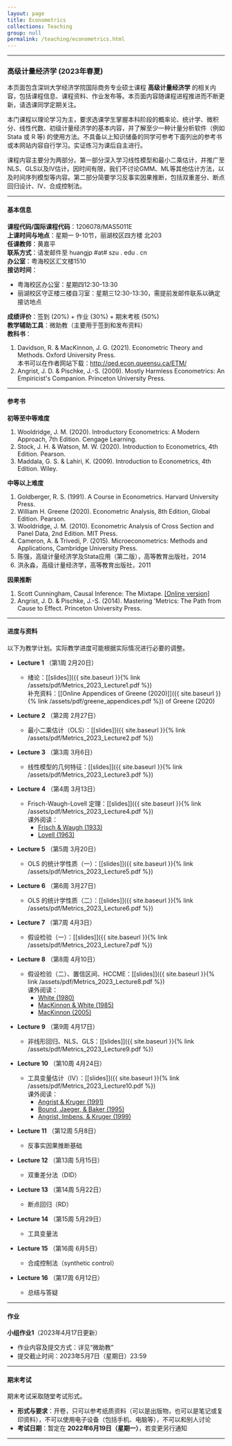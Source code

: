 ```yaml
---
layout: page
title: Econometrics
collections: Teaching
group: null
permalink: /teaching/econometrics.html
---
```


---
### 高级计量经济学 (2023年春夏)

本页面包含深圳大学经济学院国际商务专业硕士课程 **高级计量经济学** 的相关内容，包括课程信息、课程资料、作业发布等。本页面内容随课程进程推进而不断更新，请选课同学定期关注。

本门课程以理论学习为主，要求选课学生掌握本科阶段的概率论、统计学、微积分、线性代数、初级计量经济学的基本内容，并了解至少一种计量分析软件（例如 Stata 或 R 等) 的使用方法。不具备以上知识储备的同学可参考下面列出的参考书或本网站内容自行学习。实证练习为课后自主进行。   

课程内容主要分为两部分。第一部分深入学习线性模型和最小二乘估计，并推广至NLS、GLS以及IV估计。因时间有限，我们不讨论GMM、ML等其他估计方法，以及时间序列模型等内容。第二部分简要学习反事实因果推断，包括双重差分、断点回归设计、IV、合成控制法。

---
#### 基本信息

**课程代码/国际课程代码**：1206078/MAS5011E    
**上课时间与地点**：星期一 9-10节，丽湖校区四方楼 北203    
**任课教师**：黄嘉平    
**联系方式**：请发邮件至 huangjp #at# szu . edu . cn   
**办公室**：粤海校区汇文楼1510   
**接访时间**：   
  - 粤海校区办公室：星期四12:30-13:30   
  - 丽湖校区守正楼三楼自习室：星期三12:30-13:30，需提前发邮件联系以确定接访地点      

**成绩评价**：签到 (20%) + 作业 (30%) + 期末考核 (50%)   
**教学辅助工具**：微助教（主要用于签到和发布资料）   
**教科书**：   
1. Davidson, R. & MacKinnon, J. G. (2021). Econometric Theory and Methods. Oxford University Press.      
本书可以在作者网站下载：<http://qed.econ.queensu.ca/ETM/>   
2. Angrist, J. D. & Pischke, J.-S. (2009). Mostly Harmless Econometrics: An Empiricist's Companion. Princeton University Press.    


---
#### 参考书

**初等至中等难度**   
1. Wooldridge, J. M. (2020). Introductory Econometrics: A Modern Approach, 7th Edition. Cengage Learning.   
2. Stock, J. H. & Watson, M. W. (2020). Introduction to Econometrics, 4th Edition. Pearson.   
3. Maddala, G. S. & Lahiri, K. (2009). Introduction to Econometrics, 4th Edition. Wiley.      

**中等以上难度**   
1. Goldberger, R. S. (1991). A Course in Econometrics. Harvard University Press.   
2. William H. Greene (2020). Econometric Analysis, 8th Edition, Global Edition. Pearson.   
3. Wooldridge, J. M. (2010). Econometric Analysis of Cross Section and Panel Data, 2nd Edition. MIT Press.   
4. Cameron, A. & Trivedi, P. (2015). Microeconometrics: Methods and Applications, Cambridge University Press.   
5. 陈强，高级计量经济学及Stata应用（第二版），高等教育出版社，2014   
6. 洪永淼，高级计量经济学，高等教育出版社，2011

**因果推断**
1. Scott Cunningham, Causal Inference: The Mixtape. [[Online version]](https://mixtape.scunning.com/)   
2. Angrist, J. D. & Pischke, J.-S. (2014). Mastering 'Metrics: The Path from Cause to Effect. Princeton University Press.   



---
#### 进度与资料

以下为教学计划。实际教学进度可能根据实际情况进行必要的调整。
* **Lecture 1** （第1周 2月20日）
  - 绪论：[[slides]]({{ site.baseurl }}{% link /assets/pdf/Metrics_2023_Lecture1.pdf %})     
    补充资料：[[Online Appendices of Greene (2020)]]({{ site.baseurl }}{% link /assets/pdf/greene_appendices.pdf %}) of Greene (2020)   

* **Lecture 2** （第2周 2月27日）  
  - 最小二乘估计（OLS）：[[slides]]({{ site.baseurl }}{% link /assets/pdf/Metrics_2023_Lecture2.pdf %})       

* **Lecture 3** （第3周 3月6日）  
  - 线性模型的几何特征：[[slides]]({{ site.baseurl }}{% link /assets/pdf/Metrics_2023_Lecture3.pdf %})    

* **Lecture 4** （第4周 3月13日）  
  - Frisch-Waugh-Lovell 定理：[[slides]]({{ site.baseurl }}{% link /assets/pdf/Metrics_2023_Lecture4.pdf %})    
    课外阅读：   
    * [Frisch & Waugh (1933)](https://www.jstor.org/stable/1907330)   
    * [Lovell (1963)](https://www.jstor.org/stable/2283327)    

* **Lecture 5** （第5周 3月20日）  
  - OLS 的统计学性质（一）：[[slides]]({{ site.baseurl }}{% link /assets/pdf/Metrics_2023_Lecture5.pdf %})    

* **Lecture 6** （第6周 3月27日）  
  - OLS 的统计学性质（二）：[[slides]]({{ site.baseurl }}{% link /assets/pdf/Metrics_2023_Lecture6.pdf %})    

* **Lecture 7** （第7周 4月3日）  
  - 假设检验（一）：[[slides]]({{ site.baseurl }}{% link /assets/pdf/Metrics_2023_Lecture7.pdf %})    

* **Lecture 8** （第8周 4月10日）  
  - 假设检验（二）、置信区间、HCCME：[[slides]]({{ site.baseurl }}{% link /assets/pdf/Metrics_2023_Lecture8.pdf %})    
    课外阅读：   
    * [White (1980)](http://www.jstor.org/stable/1912934)   
    * [MacKinnon & White (1985)](https://doi.org/10.1016/0304-4076(85)90158-7)   
    * [MacKinnon (2005)](https://doi.org/10.1007/978-1-4614-1653-1_17)   

* **Lecture 9** （第9周 4月17日）  
  - 非线形回归、NLS、GLS：[[slides]]({{ site.baseurl }}{% link /assets/pdf/Metrics_2023_Lecture9.pdf %})      

* **Lecture 10** （第10周 4月24日）   
  - 工具变量估计（IV）：[[slides]]({{ site.baseurl }}{% link /assets/pdf/Metrics_2023_Lecture10.pdf %})   
    课外阅读：   
    * [Angrist & Kruger (1991)](https://www.jstor.org/stable/2937954)   
    * [Bound, Jaeger, & Baker (1995)](https://www.jstor.org/stable/2291055)   
    * [Angrist, Imbens, & Kruger (1999)](https://www.jstor.org/stable/223249)   

* **Lecture 11** （第12周 5月8日）   
  - 反事实因果推断基础    

* **Lecture 12** （第13周 5月15日）   
  - 双重差分法（DID）    

* **Lecture 13** （第14周 5月22日）   
  - 断点回归（RD）   

* **Lecture 14** （第15周 5月29日）   
  - 工具变量法    

* **Lecture 15** （第16周 6月5日）   
  - 合成控制法（synthetic control）   

* **Lecture 16** （第17周 6月12日）   
  - 总结与答疑   


---
#### 作业

**小组作业1**（2023年4月17日更新）    
* 作业内容及提交方式：详见“微助教”   
* 提交截止时间：2023年5月7日（星期日）23:59    


<!--
**作业提交方法**   
1. 作业可以手写也可以用办公软件完成。将完成的作业存为PDF格式的单一文件，并将文件以“**AE2023-A?-学号-姓名**”的格式命名，其中?代表第n次作业。例如：    
    > 张三的第2次作业：AE2023-A2-2022000001-张三   

2. 将存好的文件以附件形式发到 hjpszu@163.com 。**邮件主题需与作业文件名一致**。如果发送成功，你将收到一封自动回复的邮件。注意：本邮箱只用来接收作业，不回复任何其他问题。   
-->


---
#### 期末考试

期末考试采取随堂考试形式。
* **形式与要求**：开卷，只可以参考纸质资料（可以是出版物，也可以是笔记或复印资料），不可以使用电子设备（包括手机、电脑等），不可以和别人讨论    
* **考试日期**：暂定在 **2022年6月19日（星期一）**，若变更另行通知   

---

